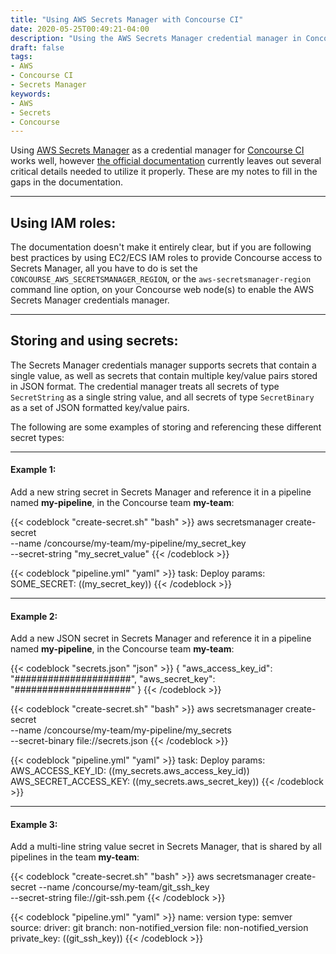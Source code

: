 ```yaml
---
title: "Using AWS Secrets Manager with Concourse CI"
date: 2020-05-25T00:49:21-04:00
description: "Using the AWS Secrets Manager credential manager in Concourse CI"
draft: false
tags:
- AWS
- Concourse CI
- Secrets Manager
keywords:
- AWS
- Secrets
- Concourse
---
```

Using [AWS Secrets Manager](https://aws.amazon.com/secrets-manager/) as a credential manager for 
[Concourse CI](https://concourse-ci.org/) works well, 
however [the official documentation](https://concourse-ci.org/aws-asm-credential-manager.html) currently leaves 
out several critical details needed to utilize it properly. These are my notes to fill in the gaps in the documentation.
<!--more-->

----------

## Using IAM roles:

The documentation doesn't make it entirely clear, but if you are following best practices by using
EC2/ECS IAM roles to provide Concourse access to Secrets Manager, all you have to do is set the 
`CONCOURSE_AWS_SECRETSMANAGER_REGION`, or the `aws-secretsmanager-region` command line option,
on your Concourse web node(s) to enable the AWS Secrets Manager credentials manager.

----------

## Storing and using secrets:

The Secrets Manager credentials manager supports secrets that contain a single value, as well as secrets that contain
multiple key/value pairs stored in JSON format. The credential manager treats all secrets of type `SecretString` as a single
string value, and all secrets of type `SecretBinary` as a set of JSON formatted key/value pairs.

The following are some examples of storing and referencing these different secret types:

----------
#### Example 1: 

Add a new string secret in Secrets Manager and reference it in a pipeline named **my-pipeline**, 
in the Concourse team **my-team**:

{{< codeblock "create-secret.sh" "bash" >}}
aws secretsmanager create-secret \
    --name /concourse/my-team/my-pipeline/my_secret_key \
    --secret-string "my_secret_value"
{{< /codeblock >}}

{{< codeblock "pipeline.yml" "yaml" >}}
task: Deploy
params:
  SOME_SECRET: ((my_secret_key))
{{< /codeblock >}}

----------
#### Example 2: 

Add a new JSON secret in Secrets Manager and reference it in a pipeline named **my-pipeline**, 
in the Concourse team **my-team**:

{{< codeblock "secrets.json" "json" >}}
{
  "aws_access_key_id": "#####################",
  "aws_secret_key": "#####################"
}
{{< /codeblock >}}

{{< codeblock "create-secret.sh" "bash" >}}
aws secretsmanager create-secret \
  --name /concourse/my-team/my-pipeline/my_secrets \
  --secret-binary file://secrets.json
{{< /codeblock >}}

{{< codeblock "pipeline.yml" "yaml" >}}
task: Deploy
params:
  AWS_ACCESS_KEY_ID: ((my_secrets.aws_access_key_id))
  AWS_SECRET_ACCESS_KEY: ((my_secrets.aws_secret_key))
{{< /codeblock >}}

----------
#### Example 3:

Add a multi-line string value secret in Secrets Manager, that is shared by all pipelines in the team **my-team**:

{{< codeblock "create-secret.sh" "bash" >}}
aws secretsmanager create-secret 
    --name /concourse/my-team/git_ssh_key \
    --secret-string file://git-ssh.pem
{{< /codeblock >}}

{{< codeblock "pipeline.yml" "yaml" >}}
name: version
type: semver
source:
  driver: git
  branch: non-notified_version
  file: non-notified_version
  private_key: ((git_ssh_key))
{{< /codeblock >}}

